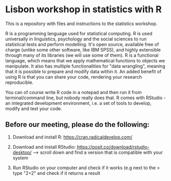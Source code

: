# Lisbon workshop in statistics with R
This is a repository with files and instructions to the statistics workshop. 

R is a programming language used for statistical computing. R is used universally in linguistics, psychology and the social sciences to run statistical tests and perform modelling. It's open source, available free of charge (unlike some other software, like IBM SPSS), and highly extensible through many of its libraries (we will use some of them). R is a functional language, which means that we apply mathematical functions to objects we manipulate. It also has multiple functionalities for "data wrangling", meaning that it is possible to prepare and modify data within it. An added benefit of using R is that you can share your code, rendering your research reproducible. 

You can of course write R code in a notepad and then run it from terminal/command line, but nobody really does that. R comes with RStudio - an integrated development environment, i.e. a set of tools to develop, modify and test your code. 

## Before our meeting, please do the following:
1. Download and install R: https://cran.radicaldevelop.com/  

2. Download and install RStudio: https://posit.co/download/rstudio-desktop/ --> scroll down and find a version that is compatible with your system

3. Run RStudio on your computer and check if it works (e.g next to the > type "2+2" and check if it returns a result
